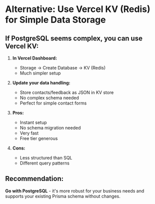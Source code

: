 # Alternative: Use Vercel KV (Redis) for Simple Data Storage

## If PostgreSQL seems complex, you can use Vercel KV:

1. **In Vercel Dashboard:**
   - Storage → Create Database → KV (Redis)
   - Much simpler setup

2. **Update your data handling:**
   - Store contacts/feedback as JSON in KV store
   - No complex schema needed
   - Perfect for simple contact forms

3. **Pros:**
   - Instant setup
   - No schema migration needed
   - Very fast
   - Free tier generous

4. **Cons:**
   - Less structured than SQL
   - Different query patterns

## Recommendation: 
**Go with PostgreSQL** - it's more robust for your business needs and supports your existing Prisma schema without changes.
